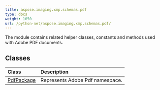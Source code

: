 ```yaml
---
title: aspose.imaging.xmp.schemas.pdf
type: docs
weight: 1050
url: /python-net/aspose.imaging.xmp.schemas.pdf/
---
```



The module contains related helper classes, constants and methods used with Adobe PDF documents.

## **Classes**
| **Class** | **Description** |
| :- | :- |
| [PdfPackage](/imaging/python-net/aspose.imaging.xmp.schemas.pdf/pdfpackage/) | Represents Adobe Pdf namespace. |
